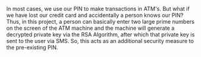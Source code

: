 In most cases, we use our PIN to make transactions in ATM's. But what if we have lost our credit card and accidentally a person knows our PIN?
Thus, in this project, a person can basically enter two large prime numbers on the screen of the ATM machine and the machine will generate a decrypted private key via the RSA Algorithm, after which that private key is sent to the user via SMS. So, this acts as an additional security measure to the pre-existing PIN.
